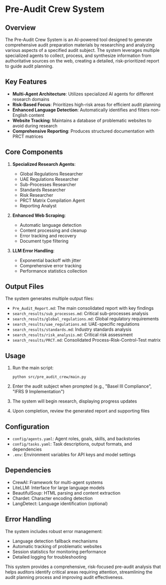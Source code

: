 # Pre-Audit Crew System

## Overview

The Pre-Audit Crew System is an AI-powered tool designed to generate comprehensive audit preparation materials by researching and analyzing various aspects of a specified audit subject. The system leverages multiple specialized agents to collect, process, and synthesize information from authoritative sources on the web, creating a detailed, risk-prioritized report to guide audit planning.

## Key Features

- **Multi-Agent Architecture**: Utilizes specialized AI agents for different research domains
- **Risk-Based Focus**: Prioritizes high-risk areas for efficient audit planning
- **Enhanced Language Detection**: Automatically identifies and filters non-English content
- **Website Tracking**: Maintains a database of problematic websites to avoid during research
- **Comprehensive Reporting**: Produces structured documentation with PRCT matrices

## Core Components

1. **Specialized Research Agents**:
   - Global Regulations Researcher
   - UAE Regulations Researcher
   - Sub-Processes Researcher
   - Standards Researcher
   - Risk Researcher
   - PRCT Matrix Compilation Agent
   - Reporting Analyst

2. **Enhanced Web Scraping**:
   - Automatic language detection
   - Content processing and cleanup
   - Error tracking and recovery
   - Document type filtering

3. **LLM Error Handling**:
   - Exponential backoff with jitter
   - Comprehensive error tracking
   - Performance statistics collection

## Output Files

The system generates multiple output files:
- `Pre_Audit_Report.md`: The main consolidated report with key findings
- `search_results/sub_processes.md`: Critical sub-processes analysis
- `search_results/global_regulations.md`: Global regulatory requirements
- `search_results/uae_regulations.md`: UAE-specific regulations
- `search_results/standards.md`: Industry standards analysis
- `search_results/risk_analysis.md`: Critical risk assessment
- `search_results/PRCT.md`: Consolidated Process-Risk-Control-Test matrix

## Usage

1. Run the main script:
   ```
   python src/pre_audit_crew/main.py
   ```

2. Enter the audit subject when prompted (e.g., "Basel III Compliance", "IFRS 9 Implementation")

3. The system will begin research, displaying progress updates

4. Upon completion, review the generated report and supporting files

## Configuration

- `config/agents.yaml`: Agent roles, goals, skills, and backstories
- `config/tasks.yaml`: Task descriptions, output formats, and dependencies
- `.env`: Environment variables for API keys and model settings

## Dependencies

- CrewAI: Framework for multi-agent systems
- LiteLLM: Interface for large language models
- BeautifulSoup: HTML parsing and content extraction
- Chardet: Character encoding detection
- LangDetect: Language identification (optional)

## Error Handling

The system includes robust error management:
- Language detection fallback mechanisms
- Automatic tracking of problematic websites
- Session statistics for monitoring performance
- Detailed logging for troubleshooting

This system provides a comprehensive, risk-focused pre-audit analysis that helps auditors identify critical areas requiring attention, streamlining the audit planning process and improving audit effectiveness.